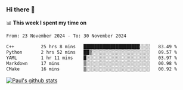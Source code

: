 ### Hi there 👋

📊 **This week I spent my time on**
<!--START_SECTION:waka-->

```txt
From: 23 November 2024 - To: 30 November 2024

C++          25 hrs 8 mins   █████████████████████░░░░   83.49 %
Python       2 hrs 52 mins   ██▒░░░░░░░░░░░░░░░░░░░░░░   09.57 %
YAML         1 hr 11 mins    █░░░░░░░░░░░░░░░░░░░░░░░░   03.97 %
Markdown     17 mins         ▒░░░░░░░░░░░░░░░░░░░░░░░░   00.98 %
CMake        16 mins         ▒░░░░░░░░░░░░░░░░░░░░░░░░   00.92 %
```

<!--END_SECTION:waka-->


[![Paul's github stats](https://github-readme-stats.vercel.app/api?username=mickeyouyou&theme=dracula&show_icons=true)](https://github.com/anuraghazra/github-readme-stats)
